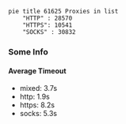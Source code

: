 
```mermaid
pie title 61625 Proxies in list
    "HTTP" : 28570
    "HTTPS": 10541
    "SOCKS" : 30832
```

### Some Info
#### Average Timeout

- mixed: 3.7s
- http: 1.9s
- https: 8.2s
- socks: 5.3s